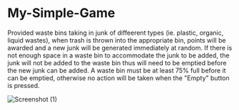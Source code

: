 # My-Simple-Game

Provided waste bins taking in junk of diffeerent types (ie. plastic, organic, liquid wastes), when trash is thrown into the appropriate bin, points will be awarded and a new junk will be generated immediately at random. If there is not enough space in a waste bin to accommodate the junk to be added, the junk will not be added to the waste bin thus will need to be emptied before the new junk can be added. A waste bin must be at least 75% full before it can be emptied, otherwise no action will be taken when the "Empty" button is pressed.




![Screenshot (1)](https://github.com/honest1320/Waste-Sorting-Game/assets/63172797/c32ef00b-8361-4d00-8785-7d5cdd39b156)

